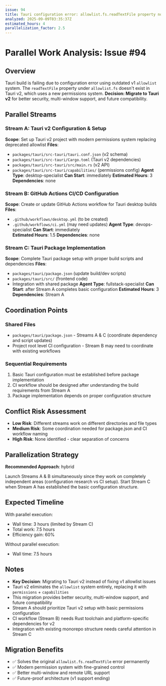 ```yaml
---
issue: 94
title: Tauri configuration error: allowlist.fs.readTextFile property not allowed
analyzed: 2025-09-09T03:35:37Z
estimated_hours: 4
parallelization_factor: 2.5
---
```


# Parallel Work Analysis: Issue #94

## Overview
Tauri build is failing due to configuration error using outdated v1 `allowlist` system. The `readTextFile` property under `allowlist.fs` doesn't exist in Tauri v2, which uses a new permissions system. **Decision: Migrate to Tauri v2** for better security, multi-window support, and future compatibility.

## Parallel Streams

### Stream A: Tauri v2 Configuration & Setup
**Scope**: Set up Tauri v2 project with modern permissions system replacing deprecated allowlist
**Files**:
- `packages/tauri/src-tauri/tauri.conf.json` (v2 schema)
- `packages/tauri/src-tauri/Cargo.toml` (Tauri v2 dependencies)
- `packages/tauri/src-tauri/src/main.rs` (v2 API)
- `packages/tauri/src-tauri/capabilities/` (permissions config)
**Agent Type**: desktop-specialist
**Can Start**: immediately
**Estimated Hours**: 3
**Dependencies**: none

### Stream B: GitHub Actions CI/CD Configuration
**Scope**: Create or update GitHub Actions workflow for Tauri desktop builds
**Files**:
- `.github/workflows/desktop.yml` (to be created)
- `.github/workflows/ci.yml` (may need updates)
**Agent Type**: devops-specialist
**Can Start**: immediately  
**Estimated Hours**: 1.5
**Dependencies**: none

### Stream C: Tauri Package Implementation
**Scope**: Complete Tauri package setup with proper build scripts and dependencies
**Files**:
- `packages/tauri/package.json` (update build/dev scripts)
- `packages/tauri/src/` (frontend code)
- Integration with shared package
**Agent Type**: fullstack-specialist
**Can Start**: after Stream A completes basic configuration
**Estimated Hours**: 3
**Dependencies**: Stream A

## Coordination Points

### Shared Files
- `packages/tauri/package.json` - Streams A & C (coordinate dependency and script updates)
- Project root level CI configuration - Stream B may need to coordinate with existing workflows

### Sequential Requirements
1. Basic Tauri configuration must be established before package implementation
2. CI workflow should be designed after understanding the build requirements from Stream A
3. Package implementation depends on proper configuration structure

## Conflict Risk Assessment
- **Low Risk**: Different streams work on different directories and file types
- **Medium Risk**: Some coordination needed for package.json and CI workflow naming
- **High Risk**: None identified - clear separation of concerns

## Parallelization Strategy

**Recommended Approach**: hybrid

Launch Streams A & B simultaneously since they work on completely independent areas (configuration research vs CI setup). Start Stream C when Stream A has established the basic configuration structure.

## Expected Timeline

With parallel execution:
- Wall time: 3 hours (limited by Stream C)
- Total work: 7.5 hours
- Efficiency gain: 60%

Without parallel execution:
- Wall time: 7.5 hours

## Notes
- **Key Decision**: Migrating to Tauri v2 instead of fixing v1 allowlist issues
- Tauri v2 eliminates the `allowlist` system entirely, replacing it with `permissions` + `capabilities`
- This migration provides better security, multi-window support, and future compatibility
- Stream A should prioritize Tauri v2 setup with basic permissions configuration
- CI workflow (Stream B) needs Rust toolchain and platform-specific dependencies for v2
- Integration with existing monorepo structure needs careful attention in Stream C

## Migration Benefits
- ✅ Solves the original `allowlist.fs.readTextFile` error permanently
- ✅ Modern permission system with fine-grained control
- ✅ Better multi-window and remote URL support
- ✅ Future-proof architecture (v1 support ending)